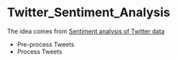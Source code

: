 # Twitter_Sentiment_Analysis
The idea comes from [Sentiment analysis of Twitter data](http://dl.acm.org/citation.cfm?id=2021114)
- Pre-process Tweets
- Process Tweets
